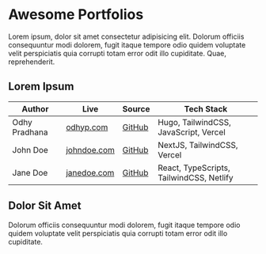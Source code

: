 # Awesome Portfolios

Lorem ipsum, dolor sit amet consectetur adipisicing elit. Dolorum officiis consequuntur modi dolorem, fugit itaque tempore odio quidem voluptate velit perspiciatis quia corrupti totam error odit illo cupiditate. Quae, reprehenderit.

## Lorem Ipsum

| Author | Live | Source | Tech Stack |
| ------ | --- | ------ | ---------- |
| Odhy Pradhana | [odhyp.com](https://odhyp.com/) | [GitHub](https://github.com/odhyp/odhyp.com) | Hugo, TailwindCSS, JavaScript, Vercel |
| John Doe | [johndoe.com](https://johndoe.com) | [GitHub](https://github.com/johndoe/johndoe.com) | NextJS, TailwindCSS, Vercel |
| Jane Doe | [janedoe.com](https://janedoe.com) | [GitHub](https://github.com/janedoe/janedoe.com) | React, TypeScripts, TailwindCSS, Netlify |

## Dolor Sit Amet

Dolorum officiis consequuntur modi dolorem, fugit itaque tempore odio quidem voluptate velit perspiciatis quia corrupti totam error odit illo cupiditate.
